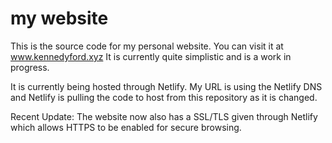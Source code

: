 # my website

This is the source code for my personal website. You can visit it at www.kennedyford.xyz 
It is currently quite simplistic and is a work in progress.

It is currently being hosted through Netlify. My URL is using the Netlify DNS and Netlify is pulling the code to host from this repository as it is changed. <br>

Recent Update: The website now also has a SSL/TLS given through Netlify which allows HTTPS to be enabled for secure browsing.
